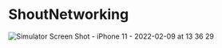 # ShoutNetworking



![Simulator Screen Shot - iPhone 11 - 2022-02-09 at 13 36 29](https://user-images.githubusercontent.com/55361143/153151116-4e979953-1d1c-46e5-8592-121068a9e357.png)
